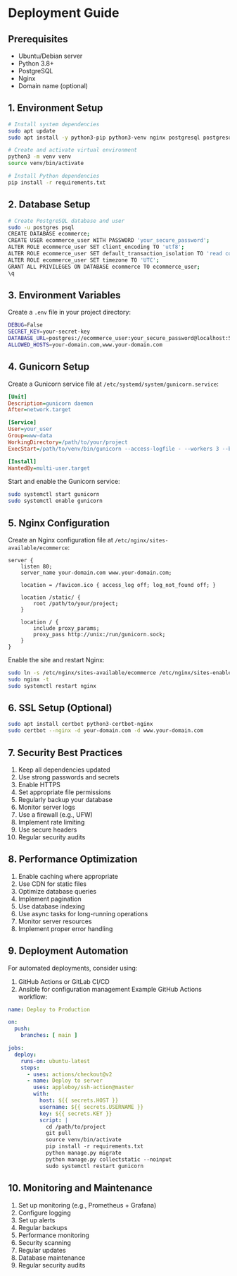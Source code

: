 # Deployment Guide

## Prerequisites

- Ubuntu/Debian server
- Python 3.8+
- PostgreSQL
- Nginx
- Domain name (optional)

## 1. Environment Setup

```bash
# Install system dependencies
sudo apt update
sudo apt install -y python3-pip python3-venv nginx postgresql postgresql-contrib

# Create and activate virtual environment
python3 -m venv venv
source venv/bin/activate

# Install Python dependencies
pip install -r requirements.txt
```

## 2. Database Setup

```bash
# Create PostgreSQL database and user
sudo -u postgres psql
CREATE DATABASE ecommerce;
CREATE USER ecommerce_user WITH PASSWORD 'your_secure_password';
ALTER ROLE ecommerce_user SET client_encoding TO 'utf8';
ALTER ROLE ecommerce_user SET default_transaction_isolation TO 'read committed';
ALTER ROLE ecommerce_user SET timezone TO 'UTC';
GRANT ALL PRIVILEGES ON DATABASE ecommerce TO ecommerce_user;
\q
```

## 3. Environment Variables

Create a `.env` file in your project directory:

```bash
DEBUG=False
SECRET_KEY=your-secret-key
DATABASE_URL=postgres://ecommerce_user:your_secure_password@localhost:5432/ecommerce
ALLOWED_HOSTS=your-domain.com,www.your-domain.com
```

## 4. Gunicorn Setup

Create a Gunicorn service file at `/etc/systemd/system/gunicorn.service`:

```ini
[Unit]
Description=gunicorn daemon
After=network.target

[Service]
User=your_user
Group=www-data
WorkingDirectory=/path/to/your/project
ExecStart=/path/to/venv/bin/gunicorn --access-logfile - --workers 3 --bind unix:/run/gunicorn.sock ecommerce.wsgi:application

[Install]
WantedBy=multi-user.target
```

Start and enable the Gunicorn service:

```bash
sudo systemctl start gunicorn
sudo systemctl enable gunicorn
```

## 5. Nginx Configuration

Create an Nginx configuration file at `/etc/nginx/sites-available/ecommerce`:

```nginx
server {
    listen 80;
    server_name your-domain.com www.your-domain.com;

    location = /favicon.ico { access_log off; log_not_found off; }
    
    location /static/ {
        root /path/to/your/project;
    }

    location / {
        include proxy_params;
        proxy_pass http://unix:/run/gunicorn.sock;
    }
}
```

Enable the site and restart Nginx:

```bash
sudo ln -s /etc/nginx/sites-available/ecommerce /etc/nginx/sites-enabled
sudo nginx -t
sudo systemctl restart nginx
```

## 6. SSL Setup (Optional)

```bash
sudo apt install certbot python3-certbot-nginx
sudo certbot --nginx -d your-domain.com -d www.your-domain.com
```

## 7. Security Best Practices

1. Keep all dependencies updated
2. Use strong passwords and secrets
3. Enable HTTPS
4. Set appropriate file permissions
5. Regularly backup your database
6. Monitor server logs
7. Use a firewall (e.g., UFW)
8. Implement rate limiting
9. Use secure headers
10. Regular security audits

## 8. Performance Optimization
1. Enable caching where appropriate
2. Use CDN for static files
3. Optimize database queries
4. Implement pagination
5. Use database indexing
6. Use async tasks for long-running operations
7. Monitor server resources
8. Implement proper error handling

## 9. Deployment Automation

For automated deployments, consider using:

1. GitHub Actions or GitLab CI/CD
2. Ansible for configuration management
Example GitHub Actions workflow:

```yaml
name: Deploy to Production

on:
  push:
    branches: [ main ]

jobs:
  deploy:
    runs-on: ubuntu-latest
    steps:
      - uses: actions/checkout@v2
      - name: Deploy to server
        uses: appleboy/ssh-action@master
        with:
          host: ${{ secrets.HOST }}
          username: ${{ secrets.USERNAME }}
          key: ${{ secrets.KEY }}
          script: |
            cd /path/to/project
            git pull
            source venv/bin/activate
            pip install -r requirements.txt
            python manage.py migrate
            python manage.py collectstatic --noinput
            sudo systemctl restart gunicorn
```

## 10. Monitoring and Maintenance

1. Set up monitoring (e.g., Prometheus + Grafana)
2. Configure logging
3. Set up alerts
4. Regular backups
5. Performance monitoring
6. Security scanning
7. Regular updates
8. Database maintenance
10. Regular security audits 